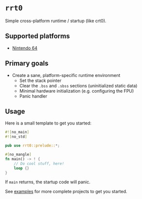 # `rrt0`

Simple cross-platform runtime / startup (like crt0).

## Supported platforms

* [Nintendo 64](./src/platforms/n64/)

## Primary goals

* Create a sane, platform-specific runtime environment
  * Set the stack pointer
  * Clear the `.bss` and `.sbss` sections (uninitialized static data)
  * Minimal hardware initialization (e.g. configuring the FPU)
  * Panic handler

## Usage

Here is a small template to get you started:

```rust
#![no_main]
#![no_std]

pub use rrt0::prelude::*;

#[no_mangle]
fn main() -> ! {
    // Do cool stuff, here!
    loop {}
}
```

If `main` returns, the startup code will panic.

See [examples](./examples) for more complete projects to get you started.
